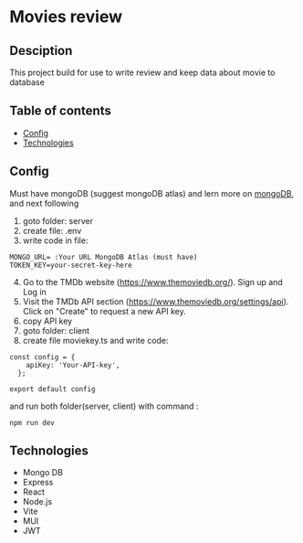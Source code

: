 <h1>Movies review</h1>

<h2>Desciption</h2>
<p>This project build for use to write review and keep data about movie to database</p>
<h2>Table of contents</h2>

- [Config](#config)
- [Technologies](#technologies)

## Config 
Must have mongoDB \(suggest mongoDB atlas\) and lern more on [mongoDB](#https://account.mongodb.com/account/login?nds=true&_ga=2.235425735.710684979.1693930785-1851966909.1691570215),
 and next following

1. goto folder: server 
2. create file: .env
3. write code in file:

```
MONGO_URL= :Your URL MongoDB Atlas (must have)
TOKEN_KEY=your-secret-key-here
```
4. Go to the TMDb website (https://www.themoviedb.org/). Sign up and Log in
5. Visit the TMDb API section (https://www.themoviedb.org/settings/api). Click on "Create" to request a new API key.
6. copy API key
7. goto folder: client
8. create file moviekey.ts and write code:

```
const config = {
    apiKey: 'Your-API-key',
  };

export default config
```

and run both folder(server, client) with command : 

```
npm run dev
```
## Technologies

- Mongo DB
- Express
- React
- Node.js
- Vite
- MUI
- JWT